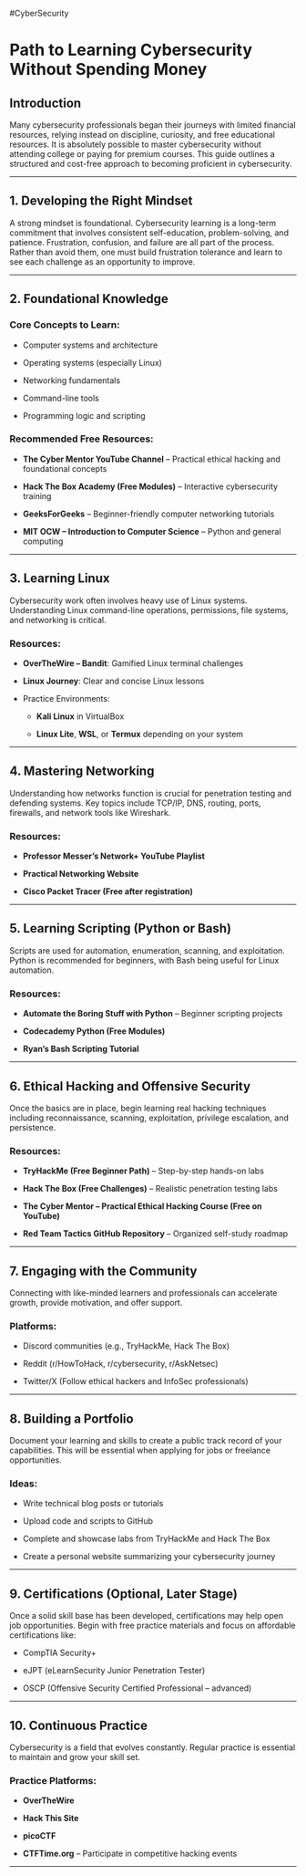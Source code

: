 #CyberSecurity
# Path to Learning Cybersecurity Without Spending Money

## Introduction

Many cybersecurity professionals began their journeys with limited financial resources, relying instead on discipline, curiosity, and free educational resources. It is absolutely possible to master cybersecurity without attending college or paying for premium courses. This guide outlines a structured and cost-free approach to becoming proficient in cybersecurity.

---

## 1. Developing the Right Mindset

A strong mindset is foundational. Cybersecurity learning is a long-term commitment that involves consistent self-education, problem-solving, and patience. Frustration, confusion, and failure are all part of the process. Rather than avoid them, one must build frustration tolerance and learn to see each challenge as an opportunity to improve.

---

## 2. Foundational Knowledge

### Core Concepts to Learn:

- Computer systems and architecture
    
- Operating systems (especially Linux)
    
- Networking fundamentals
    
- Command-line tools
    
- Programming logic and scripting
    

### Recommended Free Resources:

- **The Cyber Mentor YouTube Channel** – Practical ethical hacking and foundational concepts
    
- **Hack The Box Academy (Free Modules)** – Interactive cybersecurity training
    
- **GeeksForGeeks** – Beginner-friendly computer networking tutorials
    
- **MIT OCW – Introduction to Computer Science** – Python and general computing
    

---

## 3. Learning Linux

Cybersecurity work often involves heavy use of Linux systems. Understanding Linux command-line operations, permissions, file systems, and networking is critical.

### Resources:

- **OverTheWire – Bandit**: Gamified Linux terminal challenges
    
- **Linux Journey**: Clear and concise Linux lessons
    
- Practice Environments:
    
    - **Kali Linux** in VirtualBox
        
    - **Linux Lite**, **WSL**, or **Termux** depending on your system
        

---

## 4. Mastering Networking

Understanding how networks function is crucial for penetration testing and defending systems. Key topics include TCP/IP, DNS, routing, ports, firewalls, and network tools like Wireshark.

### Resources:

- **Professor Messer’s Network+ YouTube Playlist**
    
- **Practical Networking Website**
    
- **Cisco Packet Tracer (Free after registration)**
    

---

## 5. Learning Scripting (Python or Bash)

Scripts are used for automation, enumeration, scanning, and exploitation. Python is recommended for beginners, with Bash being useful for Linux automation.

### Resources:

- **Automate the Boring Stuff with Python** – Beginner scripting projects
    
- **Codecademy Python (Free Modules)**
    
- **Ryan’s Bash Scripting Tutorial**
    

---

## 6. Ethical Hacking and Offensive Security

Once the basics are in place, begin learning real hacking techniques including reconnaissance, scanning, exploitation, privilege escalation, and persistence.

### Resources:

- **TryHackMe (Free Beginner Path)** – Step-by-step hands-on labs
    
- **Hack The Box (Free Challenges)** – Realistic penetration testing labs
    
- **The Cyber Mentor – Practical Ethical Hacking Course (Free on YouTube)**
    
- **Red Team Tactics GitHub Repository** – Organized self-study roadmap
    

---

## 7. Engaging with the Community

Connecting with like-minded learners and professionals can accelerate growth, provide motivation, and offer support.

### Platforms:

- Discord communities (e.g., TryHackMe, Hack The Box)
    
- Reddit (r/HowToHack, r/cybersecurity, r/AskNetsec)
    
- Twitter/X (Follow ethical hackers and InfoSec professionals)
    

---

## 8. Building a Portfolio

Document your learning and skills to create a public track record of your capabilities. This will be essential when applying for jobs or freelance opportunities.

### Ideas:

- Write technical blog posts or tutorials
    
- Upload code and scripts to GitHub
    
- Complete and showcase labs from TryHackMe and Hack The Box
    
- Create a personal website summarizing your cybersecurity journey
    

---

## 9. Certifications (Optional, Later Stage)

Once a solid skill base has been developed, certifications may help open job opportunities. Begin with free practice materials and focus on affordable certifications like:

- CompTIA Security+
    
- eJPT (eLearnSecurity Junior Penetration Tester)
    
- OSCP (Offensive Security Certified Professional – advanced)
    

---

## 10. Continuous Practice

Cybersecurity is a field that evolves constantly. Regular practice is essential to maintain and grow your skill set.

### Practice Platforms:

- **OverTheWire**
    
- **Hack This Site**
    
- **picoCTF**
    
- **CTFTime.org** – Participate in competitive hacking events
    

---